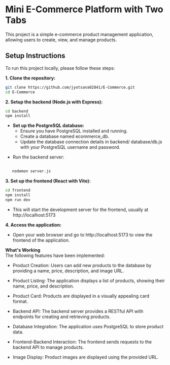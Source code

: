 
# Mini E-Commerce Platform with Two Tabs

This project is a simple e-commerce product management application, allowing users to create, view, and manage products.

## Setup Instructions
To run this project locally, please follow these steps:

**1. Clone the repository:**

   ```bash
   git clone https://github.com/jyotsana02841/E-Commerce.git
   cd E-Commerce
   ```

**2. Setup the backend (Node.js with Express):**

   ```bash
   cd backend
   npm install
   ```
   * **Set up the PostgreSQL database:**
      - Ensure you have PostgreSQL installed and running.  
      - Create a database named ecommerce_db.  
      -  Update the database connection details in backend/  database/db.js with your PostgreSQL username and password.
   - Run the backend server:
```bash
   
   nodemon server.js
```
**3. Set up the frontend (React with Vite):**
```bash
cd frontend
npm install
npm run dev
```
* This will start the development server for the frontend, usually at http://localhost:5173

**4. Access the application:**

* Open your web browser and go to http://localhost:5173 to view the frontend of the application.

**What's Working**  
The following features have been implemented:

* Product Creation: Users can add new products to the database by providing a name, price, description, and image URL.

* Product Listing: The application displays a list of products, showing their name, price, and description.

* Product Card: Products are displayed in a visually appealing card format.

* Backend API: The backend server provides a RESTful API with endpoints for creating and retrieving products.

* Database Integration: The application uses PostgreSQL to store product data.

* Frontend-Backend Interaction: The frontend sends requests to the backend API to manage products.

* Image Display: Product images are displayed using the provided URL.